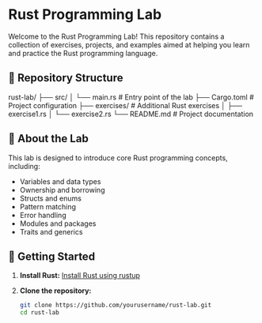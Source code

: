 # Rust Programming Lab

Welcome to the Rust Programming Lab! This repository contains a collection of exercises, projects, and examples aimed at helping you learn and practice the Rust programming language.

## 📁 Repository Structure

rust-lab/
├── src/
│ └── main.rs # Entry point of the lab
├── Cargo.toml # Project configuration
├── exercises/ # Additional Rust exercises
│ ├── exercise1.rs
│ └── exercise2.rs
└── README.md # Project documentation

## 🦀 About the Lab

This lab is designed to introduce core Rust programming concepts, including:

- Variables and data types
- Ownership and borrowing
- Structs and enums
- Pattern matching
- Error handling
- Modules and packages
- Traits and generics

## 🚀 Getting Started

1. **Install Rust:**
   [Install Rust using rustup](https://www.rust-lang.org/tools/install)

2. **Clone the repository:**

   ```bash
   git clone https://github.com/yourusername/rust-lab.git
   cd rust-lab

